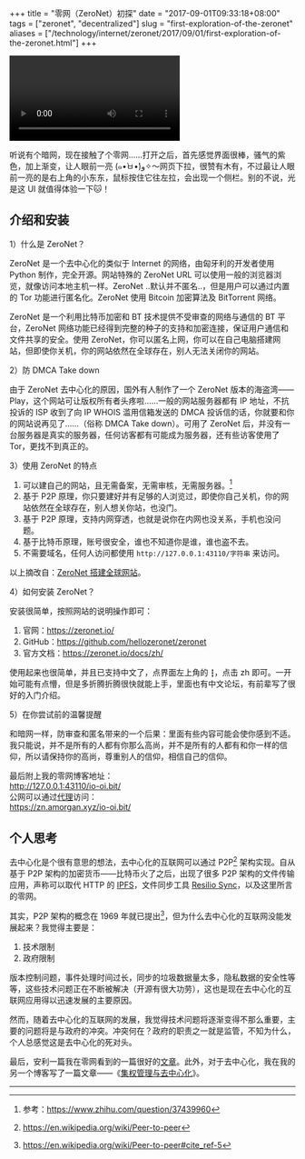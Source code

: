 +++
title = "零网（ZeroNet）初探"
date = "2017-09-01T09:33:18+08:00"
tags = ["zeronet", "decentralized"]
slug = "first-exploration-of-the-zeronet"
aliases = ["/technology/internet/zeronet/2017/09/01/first-exploration-of-the-zeronet.html"]
+++

<video src="QmRJasFuuyKG1RUEsz7k9A2ai6F7KHQwUXVYLaq4DXfkBc" controls></video>

听说有个暗网，现在接触了个零网……打开之后，首先感觉界面很棒，骚气的紫色，加上渐变，让人眼前一亮 (๑•̀ㅂ•́)و✧～网页下拉，很赞有木有，不过最让人眼前一亮的是右上角的小东东，鼠标按住它往左拉，会出现一个侧栏。别的不说，光是这 UI 就值得体验一下🐱！

## 介绍和安装

1）什么是 ZeroNet？

ZeroNet 是一个去中心化的类似于 Internet 的网络，由匈牙利的开发者使用 Python 制作，完全开源。网站特殊的 ZeroNet URL 可以使用一般的浏览器浏览，就像访问本地主机一样。ZeroNet ..默认并不匿名..，但是用户可以通过内置的 Tor 功能进行匿名化。ZeroNet 使用 Bitcoin 加密算法及 BitTorrent 网络。

ZeroNet 是一个利用比特币加密和 BT 技术提供不受审查的网络与通信的 BT 平台，ZeroNet 网络功能已经得到完整的种子的支持和加密连接，保证用户通信和文件共享的安全。使用 ZeroNet，你可以匿名上网，你可以在自己电脑搭建网站，但即使你关机，你的网站依然在全球存在，别人无法关闭你的网站。

2）防 DMCA Take down

由于 ZeroNet 去中心化的原因，国外有人制作了一个 ZeroNet 版本的海盗湾——Play，这个网站可让版权所有者头疼啦……一般的网站服务器都有 IP 地址，不抗投诉的 ISP 收到了向 IP WHOIS 滥用信箱发送的 DMCA 投诉信的话，你就要和你的网站说再见了……（俗称 DMCA Take down）。可用了 ZeroNet 后，并没有一台服务器是真实的服务器，任何访客都有可能成为服务器，还有些访客使用了 Tor，更找不到真正的。

3）使用 ZeroNet 的特点

1. 可以建自己的网站，且无需备案，无需审核，无需服务器。[^1]
2. 基于 P2P 原理，你只要建好并有足够的人浏览过，即使你自己关机，你的网站依然在全球存在，别人想关你站，也没门。
3. 基于 P2P 原理，支持内网穿透，也就是说你在内网也没关系，手机也没问题。
4. 基于比特币原理，账号很安全，谁也不知道你是谁，谁也盗不去。
5. 不需要域名，任何人访问都使用 `http://127.0.0.1:43110/字符串` 来访问。

以上摘改自：[ZeroNet 搭建全球网站](https://jwangkun.github.io/2016/04/18/ZeroNet搭建全球网站/)。

4）如何安装 ZeroNet？

安装很简单，按照网站的说明操作即可：

1. 官网：https://zeronet.io/
2. GitHub：https://github.com/hellozeronet/zeronet
3. 官方文档：https://zeronet.io/docs/zh/

使用起来也很简单，并且已支持中文了，点界面左上角的 `┇`，点击 zh 即可。一开始可能有点懵，但是多折腾折腾很快就能上手，里面也有中文论坛，有前辈写了很好的入门介绍。

5）在你尝试前的温馨提醒

和暗网一样，防审查和匿名带来的一个后果：里面有些内容可能会使你感到不适。我只能说，并不是所有的人都有你那么高尚，并不是所有的人都有和你一样的信仰，所以请保持你的高尚，尊重别人的信仰，相信自己的信仰。

最后附上我的零网博客地址：  
http://127.0.0.1:43110/io-oi.bit/  
公网可以通过[代理](https://zero.acelewis.com/)访问：  
https://zn.amorgan.xyz/io-oi.bit/

## 个人思考

去中心化是个很有意思的想法，去中心化的互联网可以通过 P2P[^2] 架构实现。自从基于 P2P 架构的加密货币——比特币火了之后，出现了很多 P2P 架构的文件传输应用，声称可以取代 HTTP 的 [IPFS](https://ipfs.io/)，文件同步工具 [Resilio Sync](https://www.resilio.com/)，以及这里所言的零网。

其实，P2P 架构的概念在 1969 年就已提出[^3]，但为什么去中心化的互联网没能发展起来？我觉得主要是：

1. 技术限制
2. 政府限制

版本控制问题，事件处理时间过长，同步的垃圾数据量太多，隐私数据的安全性等等，这些技术问题正在不断被解决（开源有很大功劳），这也是现在去中心化的互联网应用得以迅速发展的主要原因。

然而，随着去中心化的互联网的发展，我觉得技术问题将逐渐变得不那么重要，主要的问题将是与政府的冲突。冲突何在？政府的职责之一就是监管，不知为什么，个人总感觉这是去中心化的死对头。

最后，安利一篇我在零网看到的一篇很好的[文章](http://127.0.0.1:43110/19fZz85PJXLAuwpGWe2fLEnU6Z1heprFFJ/?Post:24)。此外，对于去中心化，我在我的另一个博客写了一篇文章——《[集权管理与去中心化](https://yixiuer.me/original/centralization-and-decentralization/)》。

---

[^1]: 参考：https://www.zhihu.com/question/37439960
[^2]: https://en.wikipedia.org/wiki/Peer-to-peer
[^3]: https://en.wikipedia.org/wiki/Peer-to-peer#cite_ref-5
